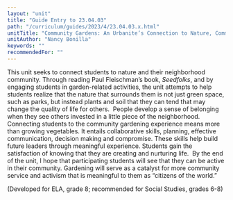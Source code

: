 ```yaml
---
layout: "unit"
title: "Guide Entry to 23.04.03"
path: "/curriculum/guides/2023/4/23.04.03.x.html"
unitTitle: "Community Gardens: An Urbanite’s Connection to Nature, Community, and Self"
unitAuthor: "Nancy Bonilla"
keywords: ""
recommendedFor: "" 
---
```

<main>
        <p><span>This unit seeks to connect students to nature and their neighborhood community. Through reading Paul Fleischman&rsquo;s book, <em>Seedfolks</em>, and by engaging students in garden-related activities, the unit attempts to help students realize that the nature that surrounds them is not just green space, such as parks, but instead plants and soil that they can tend that may change the quality of life for others.&nbsp; People develop a sense of belonging when they see others invested in a little piece of the neighborhood. Connecting students to the community gardening experience means more than growing vegetables. It entails collaborative skills, planning, effective communication, decision making and compromise. These skills help build future leaders through meaningful experience. Students gain the satisfaction of knowing that they are creating and nurturing life.&nbsp; By the end of the unit, I hope that participating students will see that they can be active in their community. Gardening will serve as a catalyst for more community service and activism that is meaningful to them as &ldquo;citizens of the world.&rdquo;</span></p>
<p>(Developed for ELA, grade 8; recommended for Social Studies, grades 6-8)</p>
</main>
